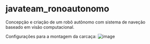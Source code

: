 # javateam_ronoautonomo

Concepção e criação de um robô autônomo com sistema de naveção baseado em visão computacional.

Configurações para a montagem da carcaça:
![image](https://user-images.githubusercontent.com/102625995/213512193-e9fb21fe-8b2e-4cc8-a5c1-bce0abad373d.png)
